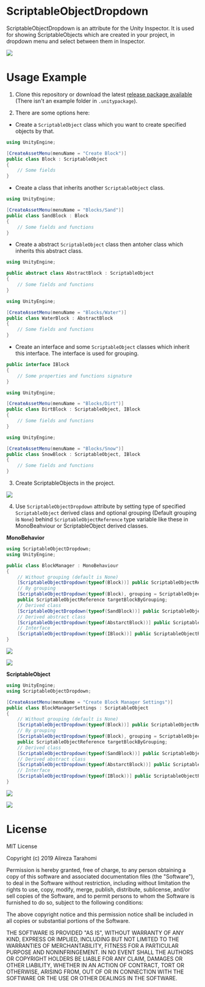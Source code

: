# ScriptableObjectDropdown
ScriptableObjectDropdown is an attribute for the Unity Inspector.
It is used for showing ScriptableObjects which are created in your project, in dropdown menu and select between them in Inspector.

![](Images/ScriptableObjectDropdown.gif)

# Usage Example
1. Clone this repository or download the latest [release package available](https://github.com/ATHellboy/ScriptableObjectDropdown/releases) (There isn't an example folder in `.unitypackage`).

2. There are some options here:
* Create a `ScriptableObject` class which you want to create specified objects by that.

```cs
using UnityEngine;

[CreateAssetMenu(menuName = "Create Block")]
public class Block : ScriptableObject
{
    // Some fields
}
```

* Create a class that inherits another `ScriptableObject` class.

```cs
using UnityEngine;

[CreateAssetMenu(menuName = "Blocks/Sand")]
public class SandBlock : Block
{
    // Some fields and functions
}
```

* Create a abstract `ScriptableObject` class then antoher class which inherits this abstract class.

```cs
using UnityEngine;

public abstract class AbstractBlock : ScriptableObject
{
    // Some fields and functions
}
```

```cs
using UnityEngine;

[CreateAssetMenu(menuName = "Blocks/Water")]
public class WaterBlock : AbstractBlock
{
    // Some fields and functions
}
```

* Create an interface and some `ScriptableObject` classes which inherit this interface. The interface is used for grouping.

```cs
public interface IBlock
{
    // Some properties and functions signature
}
```

```cs
using UnityEngine;

[CreateAssetMenu(menuName = "Blocks/Dirt")]
public class DirtBlock : ScriptableObject, IBlock
{
    // Some fields and functions
}
```

```cs
using UnityEngine;

[CreateAssetMenu(menuName = "Blocks/Snow")]
public class SnowBlock : ScriptableObject, IBlock
{
    // Some fields and functions
}
```

3. Create ScriptableObjects in the project.

![](Images/Resources.PNG)

4. Use `ScriptableObjectDropdown` attribute by setting type of specified `ScriptableObject` derived class and optional grouping (Default grouping is `None`) behind `ScriptableObjectReference` type variable like these in MonoBeahviour or ScriptableObject derived classes.

**MonoBehavior**

```cs
using ScriptableObjectDropdown;
using UnityEngine;

public class BlockManager : MonoBehaviour
{
    // Without grouping (default is None)
    [ScriptableObjectDropdown(typeof(Block))] public ScriptableObjectReference targetBlock;
    // By grouping
    [ScriptableObjectDropdown(typeof(Block), grouping = ScriptableObjectGrouping.ByFolder)]
    public ScriptableObjectReference targetBlockByGrouping;
    // Derived class
    [ScriptableObjectDropdown(typeof(SandBlock))] public ScriptableObjectReference derivedClassTargetBlock;
    // Derived abstract class
    [ScriptableObjectDropdown(typeof(AbstarctBlock))] public ScriptableObjectReference derivedAbstractClassTargetBlock;
    // Interface
    [ScriptableObjectDropdown(typeof(IBlock))] public ScriptableObjectReference interfaceTargetBlock;
}
```

![](Images/MonoBehaviourInterface.png)

![](Images/MonoBehaviourByFolderGrouping.png)

**ScriptableObject**
```cs
using UnityEngine;
using ScriptableObjectDropdown;

[CreateAssetMenu(menuName = "Create Block Manager Settings")]
public class BlockManagerSettings : ScriptableObject
{
    // Without grouping (default is None)
    [ScriptableObjectDropdown(typeof(Block))] public ScriptableObjectReference targetBlock;
    // By grouping
    [ScriptableObjectDropdown(typeof(Block), grouping = ScriptableObjectGrouping.ByFolder)]
    public ScriptableObjectReference targetBlockByGrouping;
    // Derived class
    [ScriptableObjectDropdown(typeof(SandBlock))] public ScriptableObjectReference derivedClassTargetBlock;
    // Derived abstract class
    [ScriptableObjectDropdown(typeof(AbstarctBlock))] public ScriptableObjectReference derivedAbstractClassTargetBlock;
    // Interface
    [ScriptableObjectDropdown(typeof(IBlock))] public ScriptableObjectReference interfaceTargetBlock;
}
```

![](Images/ScriptableObjectDerivedClass.png)

![](Images/ScriptableObjectDerivedAbstractClass.png)

# License
MIT License

Copyright (c) 2019 Alireza Tarahomi

Permission is hereby granted, free of charge, to any person obtaining a copy
of this software and associated documentation files (the "Software"), to deal
in the Software without restriction, including without limitation the rights
to use, copy, modify, merge, publish, distribute, sublicense, and/or sell
copies of the Software, and to permit persons to whom the Software is
furnished to do so, subject to the following conditions:

The above copyright notice and this permission notice shall be included in all
copies or substantial portions of the Software.

THE SOFTWARE IS PROVIDED "AS IS", WITHOUT WARRANTY OF ANY KIND, EXPRESS OR
IMPLIED, INCLUDING BUT NOT LIMITED TO THE WARRANTIES OF MERCHANTABILITY,
FITNESS FOR A PARTICULAR PURPOSE AND NONINFRINGEMENT. IN NO EVENT SHALL THE
AUTHORS OR COPYRIGHT HOLDERS BE LIABLE FOR ANY CLAIM, DAMAGES OR OTHER
LIABILITY, WHETHER IN AN ACTION OF CONTRACT, TORT OR OTHERWISE, ARISING FROM,
OUT OF OR IN CONNECTION WITH THE SOFTWARE OR THE USE OR OTHER DEALINGS IN THE
SOFTWARE.
